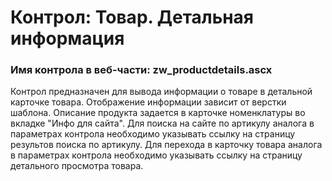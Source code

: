 ﻿---
description: 2.4.9.1
---
# Контрол: Товар. Детальная информация
### Имя контрола в веб-части: zw_productdetails.ascx
Контрол предназначен для вывода информации о товаре в детальной карточке товара.
Отображение информации зависит от верстки шаблона. Описание продукта задается в карточке номенклатуры во вкладке "Инфо для сайта".
Для поиска на сайте по артикулу аналога в параметрах контрола необходимо указывать ссылку на страницу результов поиска по артикулу.
Для перехода в карточку товара аналога в параметрах контрола необходимо указывать ссылку на страницу детального просмотра товара.
